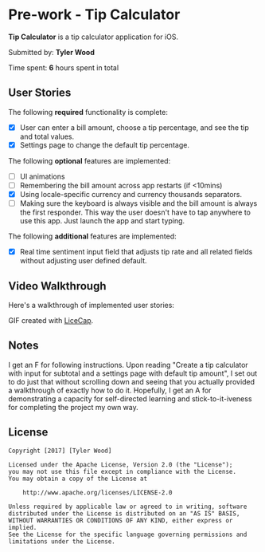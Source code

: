 # Pre-work - Tip Calculator

**Tip Calculator** is a tip calculator application for iOS.

Submitted by: **Tyler Wood**

Time spent: **6** hours spent in total

## User Stories

The following **required** functionality is complete:

* [x] User can enter a bill amount, choose a tip percentage, and see the tip and total values.
* [x] Settings page to change the default tip percentage.

The following **optional** features are implemented:
* [ ] UI animations
* [ ] Remembering the bill amount across app restarts (if <10mins)
* [x] Using locale-specific currency and currency thousands separators.
* [ ] Making sure the keyboard is always visible and the bill amount is always the first responder. This way the user doesn't have to tap anywhere to use this app. Just launch the app and start typing.

The following **additional** features are implemented:

- [x] Real time sentiment input field that adjusts tip rate and all related fields without adjusting user defined default. 

## Video Walkthrough 

Here's a walkthrough of implemented user stories:

<blockquote class="imgur-embed-pub" lang="en" data-id="a/gs944"><a href="//imgur.com/gs944"></a></blockquote><script async src="//s.imgur.com/min/embed.js" charset="utf-8"></script>

GIF created with [LiceCap](http://www.cockos.com/licecap/).

## Notes

I get an F for following instructions. Upon reading "Create a tip calculator with input for subtotal and a settings page with default tip amount", I set out to do just that without scrolling down and seeing that you actually provided a walkthrough of exactly how to do it. 
Hopefully, I get an A for demonstrating a capacity for self-directed learning and stick-to-it-iveness for completing the project my own way.


## License

    Copyright [2017] [Tyler Wood]

    Licensed under the Apache License, Version 2.0 (the "License");
    you may not use this file except in compliance with the License.
    You may obtain a copy of the License at

        http://www.apache.org/licenses/LICENSE-2.0

    Unless required by applicable law or agreed to in writing, software
    distributed under the License is distributed on an "AS IS" BASIS,
    WITHOUT WARRANTIES OR CONDITIONS OF ANY KIND, either express or implied.
    See the License for the specific language governing permissions and
    limitations under the License.
